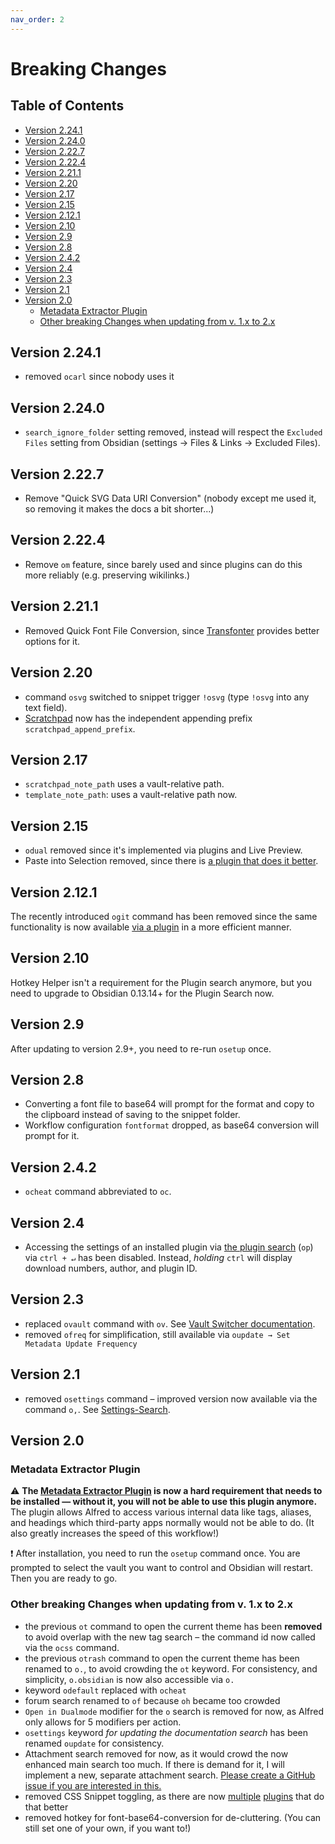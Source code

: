 ```yaml
---
nav_order: 2
---
```


# Breaking Changes

## Table of Contents
<!-- MarkdownTOC -->

- [Version 2.24.1](#version-2241)
- [Version 2.24.0](#version-2240)
- [Version 2.22.7](#version-2227)
- [Version 2.22.4](#version-2224)
- [Version 2.21.1](#version-2211)
- [Version 2.20](#version-220)
- [Version 2.17](#version-217)
- [Version 2.15](#version-215)
- [Version 2.12.1](#version-2121)
- [Version 2.10](#version-210)
- [Version 2.9](#version-29)
- [Version 2.8](#version-28)
- [Version 2.4.2](#version-242)
- [Version 2.4](#version-24)
- [Version 2.3](#version-23)
- [Version 2.1](#version-21)
- [Version 2.0](#version-20)
	- [Metadata Extractor Plugin](#metadata-extractor-plugin)
	- [Other breaking Changes when updating from v. 1.x to 2.x](#other-breaking-changes-when-updating-from-v-1x-to-2x)

<!-- /MarkdownTOC -->
## Version 2.24.1
- removed `ocarl` since nobody uses it

## Version 2.24.0
- `search_ignore_folder` setting removed, instead will respect the `Excluded Files` setting from Obsidian (settings → Files & Links → Excluded Files).

## Version 2.22.7
- Remove "Quick SVG Data URI Conversion" (nobody except me used it, so removing it makes the docs a bit shorter...)

## Version 2.22.4
- Remove `om` feature, since barely used and since plugins can do this more reliably (e.g. preserving wikilinks.)

## Version 2.21.1
- Removed Quick Font File Conversion, since [Transfonter](https://transfonter.org/) provides better options for it.

## Version 2.20
- command `osvg` switched to snippet trigger `!osvg` (type `!osvg` into any text field).
- [Scratchpad](Note-related%20Features.md#Scratchpad) now has the independent appending prefix `scratchpad_append_prefix`.

## Version 2.17
- `scratchpad_note_path` uses a vault-relative path.
- `template_note_path`: uses a vault-relative path now.

## Version 2.15
- `odual` removed since it's implemented via plugins and Live Preview.
- Paste into Selection removed, since there is [a plugin that does it better](https://github.com/chrisgrieser/obsidian-smarter-md-hotkeys).

## Version 2.12.1
The recently introduced `ogit` command has been removed since the same functionality is now available [via a plugin](https://github.com/kometenstaub/copy-publish-url) in a more efficient manner.

## Version 2.10
Hotkey Helper isn't a requirement for the Plugin search anymore, but you need to upgrade to Obsidian 0.13.14+ for the Plugin Search now.

## Version 2.9
After updating to version 2.9+, you need to re-run `osetup` once.

## Version 2.8
- Converting a font file to base64 will prompt for the format and copy to the clipboard instead of saving to the snippet folder.
- Workflow configuration `fontformat` dropped, as base64 conversion will prompt for it.

## Version 2.4.2
- `ocheat` command abbreviated to `oc`.

## Version 2.4
- Accessing the settings of an installed plugin via [the plugin search](Plugin%20and%20Theme%20Search.md) (`op`) via `ctrl + ↵` has been disabled. Instead, *holding* `ctrl` will display download numbers, author, and plugin ID.

## Version 2.3
- replaced `ovault` command with `ov`. See [Vault Switcher documentation](Vault%20Switcher.md).
- removed `ofreq` for simplification, still available via `oupdate → Set Metadata Update Frequency`

## Version 2.1
- removed `osettings` command – improved version now available via the command `o,`. See [Settings-Search](Settings%20and%20Local%20Plugin%20Search.md).

## Version 2.0

### Metadata Extractor Plugin
⚠️ __The [Metadata Extractor Plugin](https://github.com/kometenstaub/metadata-extractor) is now a hard requirement that needs to be installed — without it, you will not be able to use this plugin anymore.__ The plugin allows Alfred to access various internal data like tags, aliases, and headings which third-party apps normally would not be able to do. (It also greatly increases the speed of this workflow!)

❗️ After installation, you need to run the `osetup` command once. You are prompted to select the vault you want to control and Obsidian will restart. Then you are ready to go.

### Other breaking Changes when updating from v. 1.x to 2.x
- the previous `ot` command to open the current theme has been __removed__ to avoid overlap with the new tag search – the command id now called via the `ocss` command.
- the previous `otrash` command to open the current theme has been renamed to `o.`, to avoid crowding the `ot` keyword. For consistency, and simplicity, `o.obsidian` is now also accessible via `o.`
- keyword `odefault` replaced with `ocheat`
- forum search renamed to `of` because `oh` became too crowded
- `Open in Dualmode` modifier for the `o` search is removed for now, as Alfred only allows for 5 modifiers per action.
- `osettings` keyword *for updating the documentation search* has been renamed `oupdate` for consistency.
- Attachment search removed for now, as it would crowd the now enhanced main search too much. If there is demand for it, I will implement a new, separate attachment search. [Please create a GitHub issue if you are interested in this.](https://github.com/chrisgrieser/shimmering-obsidian)
- removed CSS Snippet toggling, as there are now [multiple](https://github.com/chetachiezikeuzor/MySnippets-Plugin) [plugins](https://github.com/deathau/snippet-commands-obsidian) that do that better
- removed hotkey for font-base64-conversion for de-cluttering. (You can still set one of your own, if you want to!)
